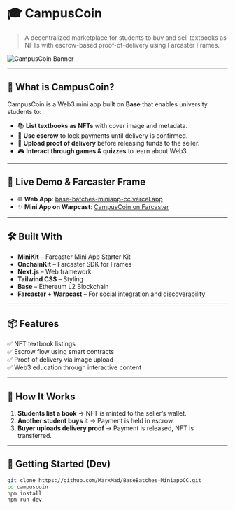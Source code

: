 # 🎓 CampusCoin

> A decentralized marketplace for students to buy and sell textbooks as NFTs with escrow-based proof-of-delivery using Farcaster Frames.

![CampusCoin Banner](https://gateway.pinata.cloud/ipfs/QmRPRggHkz7e5ARRM7n6yQnPtn7ghfwTFQ29X8zgmHMASo)

---

## 🚀 What is CampusCoin?

CampusCoin is a Web3 mini app built on **Base** that enables university students to:

- 📚 **List textbooks as NFTs** with cover image and metadata.
- 🔐 **Use escrow** to lock payments until delivery is confirmed.
- 🧾 **Upload proof of delivery** before releasing funds to the seller.
- 🎮 **Interact through games & quizzes** to learn about Web3.

---

## 🔗 Live Demo & Farcaster Frame

- 🌐 **Web App**: [base-batches-miniapp-cc.vercel.app](https://base-batches-miniapp-cc.vercel.app/)
- ✨ **Mini App on Warpcast**: [CampusCoin on Farcaster](https://warpcast.com/miniapps/SgHwl0eo93qS/campuscoin)

---

## 🛠️ Built With

- **MiniKit** – Farcaster Mini App Starter Kit  
- **OnchainKit** – Farcaster SDK for Frames  
- **Next.js** – Web framework  
- **Tailwind CSS** – Styling  
- **Base** – Ethereum L2 Blockchain  
- **Farcaster + Warpcast** – For social integration and discoverability  

---

## 📦 Features

✅ NFT textbook listings  
✅ Escrow flow using smart contracts  
✅ Proof of delivery via image upload  
✅ Web3 education through interactive content  

---

## 🧠 How It Works

1. **Students list a book** → NFT is minted to the seller’s wallet.
2. **Another student buys it** → Payment is held in escrow.
3. **Buyer uploads delivery proof** → Payment is released, NFT is transferred.

---

## 🧰 Getting Started (Dev)

```bash
git clone https://github.com/MarxMad/BaseBatches-MiniappCC.git
cd campuscoin
npm install
npm run dev
